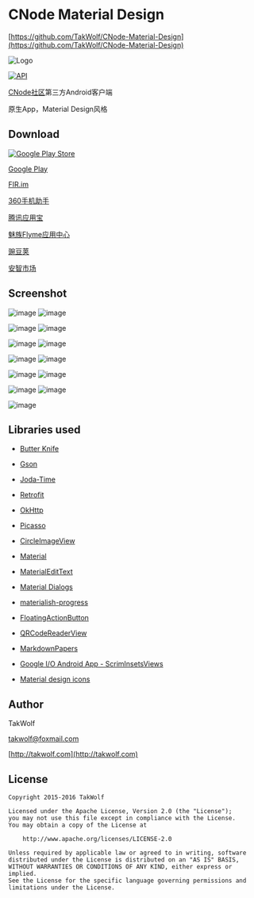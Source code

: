 # CNode Material Design #

[https://github.com/TakWolf/CNode-Material-Design](https://github.com/TakWolf/CNode-Material-Design)

![Logo](/art/ic_launcher.png)

[![API](https://img.shields.io/badge/API-9%2B-brightgreen.svg?style=flat)](https://android-arsenal.com/api?level=9)

[CNode社区](https://cnodejs.org)第三方Android客户端

原生App，Material Design风格

## Download ##

[![Google Play Store](/art/git_it_on_google_play.png)](https://play.google.com/store/apps/details?id=org.cnodejs.android.md)

[Google Play](https://play.google.com/store/apps/details?id=org.cnodejs.android.md)

[FIR.im](http://fir.im/CNodeMD)

[360手机助手](http://zhushou.360.cn/detail/index/soft_id/3060683)

[腾讯应用宝](http://android.myapp.com/myapp/detail.htm?apkName=org.cnodejs.android.md)

[魅族Flyme应用中心](http://app.flyme.cn/apps/public/detail?package_name=org.cnodejs.android.md)

[豌豆荚](http://www.wandoujia.com/apps/org.cnodejs.android.md)

[安智市场](http://www.anzhi.com/soft_2315984.html)

## Screenshot ##

![image](/art/screenshot_01_s.png) ![image](/art/screenshot_02_s.png)

![image](/art/screenshot_03_s.png) ![image](/art/screenshot_04_s.png)

![image](/art/screenshot_05_s.png) ![image](/art/screenshot_06_s.png)

![image](/art/screenshot_07_s.png) ![image](/art/screenshot_08_s.png)

![image](/art/screenshot_09_s.png) ![image](/art/screenshot_10_s.png)

![image](/art/screenshot_11_s.png) ![image](/art/screenshot_12_s.png)

![image](/art/screenshot_13_s.png)

## Libraries used ##

- [Butter Knife](https://github.com/JakeWharton/butterknife)

- [Gson](https://github.com/google/gson)

- [Joda-Time](http://www.joda.org/joda-time)

- [Retrofit](http://square.github.io/retrofit)

- [OkHttp](http://square.github.io/okhttp)

- [Picasso](http://square.github.io/picasso)

- [CircleImageView](https://github.com/hdodenhof/CircleImageView)

- [Material](http://rey5137.com/material)

- [MaterialEditText](https://github.com/rengwuxian/MaterialEditText)

- [Material Dialogs](https://github.com/afollestad/material-dialogs)

- [materialish-progress](https://github.com/pnikosis/materialish-progress)

- [FloatingActionButton](https://github.com/makovkastar/FloatingActionButton)

- [QRCodeReaderView](https://github.com/dlazaro66/QRCodeReaderView)

- [MarkdownPapers](http://markdown.tautua.org)

- [Google I/O Android App - ScrimInsetsViews](https://github.com/google/iosched/blob/master/android/src/main/java/com/google/samples/apps/iosched/ui/widget/ScrimInsetsScrollView.java)

- [Material design icons](https://github.com/google/material-design-icons)

## Author ##

TakWolf

[takwolf@foxmail.com](mailto:takwolf@foxmail.com)

[http://takwolf.com](http://takwolf.com)

## License ##

    Copyright 2015-2016 TakWolf
    
    Licensed under the Apache License, Version 2.0 (the "License");
    you may not use this file except in compliance with the License.
    You may obtain a copy of the License at

        http://www.apache.org/licenses/LICENSE-2.0

    Unless required by applicable law or agreed to in writing, software
    distributed under the License is distributed on an "AS IS" BASIS,
    WITHOUT WARRANTIES OR CONDITIONS OF ANY KIND, either express or implied.
    See the License for the specific language governing permissions and
    limitations under the License.